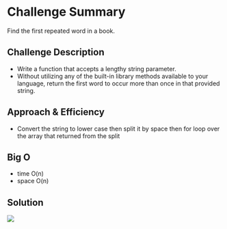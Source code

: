 # Challenge Summary
Find the first repeated word in a book.

## Challenge Description
- Write a function that accepts a lengthy string parameter. 
- Without utilizing any of the built-in library methods available to your language, return the first word to occur more than once in that provided string.

## Approach & Efficiency
- Convert the string to lower case then split it by space then for loop over the array that returned from the split

## Big O
- time O(n)
- space O(n)

## Solution
![](./uml.jpg)